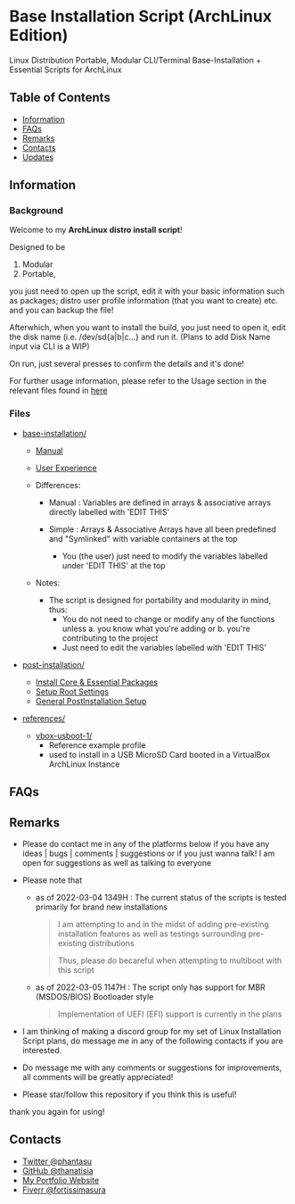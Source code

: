 # Base Installation Script (ArchLinux Edition)

Linux Distribution Portable, Modular CLI/Terminal Base-Installation + Essential Scripts for ArchLinux

## Table of Contents

- [Information](#information)
- [FAQs](#faqs)
- [Remarks](#remarks)
- [Contacts](#contacts)
- [Updates](CHANGELOG.md)

## Information

### Background

Welcome to my **ArchLinux distro install script**!

Designed to be

  1. Modular
  2. Portable,

you just need to open up the script, edit it with your basic information such as packages; distro user profile information (that you want to create) etc. and you can backup the file!

Afterwhich, when you want to install the build, you just need to open it, edit the disk name (i.e. /dev/sd{a|b|c...} and run it. (Plans to add Disk Name input via CLI is a WIP)

On run, just several presses to confirm the details and it's done!

For further usage information, please refer to the Usage section in the relevant files found in [here](#files)

### Files

- [base-installation/](src/base-installation)
	- [Manual](src/base-installation/installer-manual.sh)
	- [User Experience](src/base-installation/installer-ux.min.sh)
	
	- Differences:
		- Manual : Variables are defined in arrays & associative arrays directly labelled with 'EDIT THIS'

		- Simple : Arrays & Associative Arrays have all been predefined and "Symlinked" with variable containers at the top
			- You (the user) just need to modify the variables labelled under 'EDIT THIS' at the top

	- Notes:
		- The script is designed for portability and modularity in mind, thus:
			- You do not need to change or modify any of the functions unless 
				a. you know what you're adding or
				b. you're contributing to the project
			- Just need to edit the variables labelled with 'EDIT THIS'

- [post-installation/](src/post-installation)
	- [Install Core & Essential Packages](src/post-installation/postinstallation-core-packages.sh)
	- [Setup Root Settings](src/post-installation/postinstallations-root.sh)
	- [General PostInstallation Setup](src/post-installation/postinstallations.sh)

- [references/](references)

	- [vbox-usboot-1/](references/vbox-usboot-1)
		- Reference example profile 
		- used to install in a USB MicroSD Card booted in a VirtualBox ArchLinux Instance

## FAQs

## Remarks

- Please do contact me in any of the platforms below if you have any ideas | bugs | comments | suggestions or if you just wanna talk!
I am open for suggestions as well as talking to everyone

- Please note that 
	- as of 2022-03-04 1349H : The current status of the scripts is tested primarily for brand new installations
		> I am attempting to and in the midst of adding pre-existing installation features as well as testings surrounding pre-existing distributions

		> Thus, please do becareful when attempting to multiboot with this script

	- as of 2022-03-05 1147H : The script only has support for MBR (MSDOS/BIOS) Bootloader style
		> Implementation of UEFI (EFI) support is currently in the plans

- I am thinking of making a discord group for my set of Linux Installation Script plans, do message me in any of the following contacts if you are interested.

- Do message me with any comments or suggestions for improvements, all comments will be greatly appreciated!

- Please star/follow this repository if you think this is useful!

thank you again for using!


## Contacts
- [Twitter @phantasu](https://twitter.com/phantasu)
- [GitHub @thanatisia](https://github.com/Thanatisia)
- [My Portfolio Website](https://thanatisia.github.io/my-portfolio-website)
- [Fiverr @fortissimasura](https://fiverr.com/fortissimasura)



